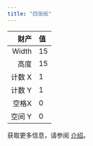 ```yaml
---
title: "四张纸"
---
```


|    财产 | 值  |
| -----:|:-- |
| Width | 15 |
|    高度 | 15 |
|  计数 X | 1  |
|  计数 Y | 1  |
|   空格X | 0  |
|  空间 Y | 0  |

获取更多信息，请参阅 [介绍](intro)。

